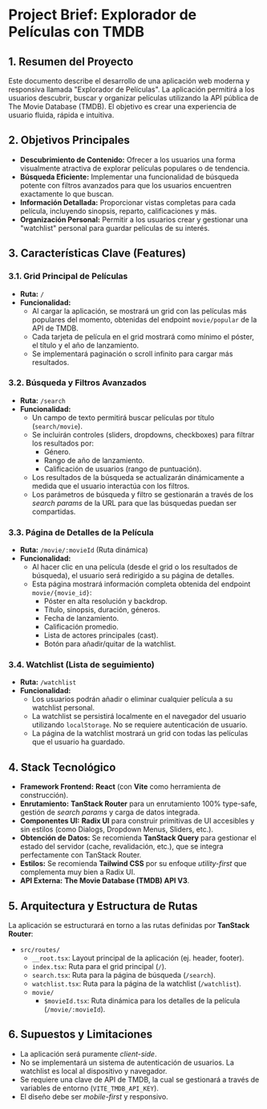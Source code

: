 <!-- projectBrief.md -->
# Project Brief: Explorador de Películas con TMDB

## 1. Resumen del Proyecto

Este documento describe el desarrollo de una aplicación web moderna y responsiva llamada "Explorador de Películas". La aplicación permitirá a los usuarios descubrir, buscar y organizar películas utilizando la API pública de The Movie Database (TMDB). El objetivo es crear una experiencia de usuario fluida, rápida e intuitiva.

## 2. Objetivos Principales

- **Descubrimiento de Contenido:** Ofrecer a los usuarios una forma visualmente atractiva de explorar películas populares o de tendencia.
- **Búsqueda Eficiente:** Implementar una funcionalidad de búsqueda potente con filtros avanzados para que los usuarios encuentren exactamente lo que buscan.
- **Información Detallada:** Proporcionar vistas completas para cada película, incluyendo sinopsis, reparto, calificaciones y más.
- **Organización Personal:** Permitir a los usuarios crear y gestionar una "watchlist" personal para guardar películas de su interés.

## 3. Características Clave (Features)

### 3.1. Grid Principal de Películas
- **Ruta:** `/`
- **Funcionalidad:**
    - Al cargar la aplicación, se mostrará un grid con las películas más populares del momento, obtenidas del endpoint `movie/popular` de la API de TMDB.
    - Cada tarjeta de película en el grid mostrará como mínimo el póster, el título y el año de lanzamiento.
    - Se implementará paginación o scroll infinito para cargar más resultados.

### 3.2. Búsqueda y Filtros Avanzados
- **Ruta:** `/search`
- **Funcionalidad:**
    - Un campo de texto permitirá buscar películas por título (`search/movie`).
    - Se incluirán controles (sliders, dropdowns, checkboxes) para filtrar los resultados por:
        - Género.
        - Rango de año de lanzamiento.
        - Calificación de usuarios (rango de puntuación).
    - Los resultados de la búsqueda se actualizarán dinámicamente a medida que el usuario interactúa con los filtros.
    - Los parámetros de búsqueda y filtro se gestionarán a través de los *search params* de la URL para que las búsquedas puedan ser compartidas.

### 3.3. Página de Detalles de la Película
- **Ruta:** `/movie/:movieId` (Ruta dinámica)
- **Funcionalidad:**
    - Al hacer clic en una película (desde el grid o los resultados de búsqueda), el usuario será redirigido a su página de detalles.
    - Esta página mostrará información completa obtenida del endpoint `movie/{movie_id}`:
        - Póster en alta resolución y backdrop.
        - Título, sinopsis, duración, géneros.
        - Fecha de lanzamiento.
        - Calificación promedio.
        - Lista de actores principales (cast).
        - Botón para añadir/quitar de la watchlist.

### 3.4. Watchlist (Lista de seguimiento)
- **Ruta:** `/watchlist`
- **Funcionalidad:**
    - Los usuarios podrán añadir o eliminar cualquier película a su watchlist personal.
    - La watchlist se persistirá localmente en el navegador del usuario utilizando `localStorage`. No se requiere autenticación de usuario.
    - La página de la watchlist mostrará un grid con todas las películas que el usuario ha guardado.

## 4. Stack Tecnológico

- **Framework Frontend:** **React** (con **Vite** como herramienta de construcción).
- **Enrutamiento:** **TanStack Router** para un enrutamiento 100% type-safe, gestión de *search params* y carga de datos integrada.
- **Componentes UI:** **Radix UI** para construir primitivas de UI accesibles y sin estilos (como Dialogs, Dropdown Menus, Sliders, etc.).
- **Obtención de Datos:** Se recomienda **TanStack Query** para gestionar el estado del servidor (cache, revalidación, etc.), que se integra perfectamente con TanStack Router.
- **Estilos:** Se recomienda **Tailwind CSS** por su enfoque *utility-first* que complementa muy bien a Radix UI.
- **API Externa:** **The Movie Database (TMDB) API V3**.

## 5. Arquitectura y Estructura de Rutas

La aplicación se estructurará en torno a las rutas definidas por **TanStack Router**:

- `src/routes/`
    - `__root.tsx`: Layout principal de la aplicación (ej. header, footer).
    - `index.tsx`: Ruta para el grid principal (`/`).
    - `search.tsx`: Ruta para la página de búsqueda (`/search`).
    - `watchlist.tsx`: Ruta para la página de la watchlist (`/watchlist`).
    - `movie/`
        - `$movieId.tsx`: Ruta dinámica para los detalles de la película (`/movie/:movieId`).

## 6. Supuestos y Limitaciones

- La aplicación será puramente *client-side*.
- No se implementará un sistema de autenticación de usuarios. La watchlist es local al dispositivo y navegador.
- Se requiere una clave de API de TMDB, la cual se gestionará a través de variables de entorno (`VITE_TMDB_API_KEY`).
- El diseño debe ser *mobile-first* y responsivo.